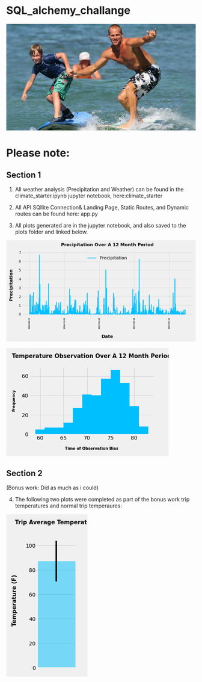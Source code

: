 # SQL_alchemy_challange

![](Hawaii.png)

# Please note:

## Section 1
1. All weather analysis (Precipitation and Weather) can be found in the climate_starter.ipynb jupyter notebook, here:climate_starter

2. All API SQllite Connection& Landing Page, Static Routes, and Dynamic routes can be found here: app.py

3. All plots generated are in the jupyter notebook, and also saved to the plots folder and linked below.


![](GRAPH_1_PRCP_OVER_LAST_12_MONTHS_.png)

![](GRAPH_2_TOBS_OVER_12_MONTHS_.png)


## Section 2
(Bonus work: Did as much as i could)

4. The following two plots were completed as part of the bonus work trip temperatures and normal trip temperaures:

![](GRAPH_3_TRIP_AVERAGE_TEMPERATURE_.png) 

